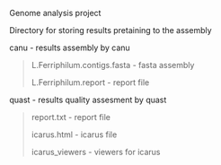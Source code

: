 Genome analysis project

Directory for storing results pretaining to the assembly

canu - results assembly by canu
> L.Ferriphilum.contigs.fasta - fasta assembly
>
> L.Ferriphilum.report - report file

quast - results quality assesment by quast
> report.txt - report file
>
> icarus.html - icarus file
>
> icarus_viewers - viewers for icarus
